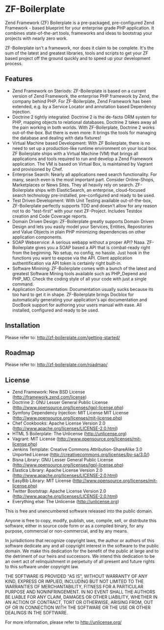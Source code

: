 ZF-Boilerplate
==============

Zend Framework (ZF) Boilerplate is a pre-packaged, pre-configured Zend Framework - based blueprint for your
enterprise grade PHP application. It combines state-of-the-art tools, frameworks and ideas to
bootstrap your projects with nearly zero work.

ZF-Boilerplate isn't a framework, nor does it claim to be complete. It's the sum of the latest and greatest libraries,
tools and scripts to get your ZF based project off the ground quickly and to speed up your development process.


Features
--------

* Zend Framework on Steriods: ZF-Boilerplate is based on a current version of Zend Framework, the enterprise PHP framework by Zend, the company behind PHP. For ZF-Boilerplate, Zend Framework has been extended, e.g. by a Service Locator and annotation based Dependency Injection. 
* Doctrine 2 tightly integrated: Doctrine 2 is the de-facto ORM system for PHP, mapping objects to relational databases. Doctrine 2 takes away all the pain working in both worlds. With ZF-Boilerplate, Doctrine 2 works out-of-the-box. But there is even more: It brings the tools for managing the database and dealing with data fixtures!
* Virtual Machine based Development: With ZF Boilerplate, there is no need to set up a production-like runtime environment on your local box. ZF Boilerplate ships with a Virtual Machine (VM) that brings all applications and tools required to run and develop a Zend Framework application. The VM is based on Virtual Box, is maintained by Vagrant and provisioned by Chef.
* Enterprise Search: Nearly all applications need search functionality. For many, search even is the most important part. Consider Online-Shops, Marketplaces or News Sites. They all heavily rely on search. ZF-Boilerplate ships with ElasticSearch, an enterprise, cloud-focused search technology pre-installed, pre-configured and ready to be used.
* Test Driven Development: With Unit Testing available out-of-the-box, ZF-Boilerplate perfectly supports TDD and doesn't allow for any reason not to do "test-first" with your next ZF-Project. Includes Testdox creation and Code Coverage reports.
* Domain Driven Design: ZF-Boilerplate greatly supports Domain Driven Design and lets you easily model your Services, Entities, Repositories and Value Objects in plain PHP minimizing dependencies on other application components.
* SOAP Webservice: A serious webapp without a proper API? Naaa. ZF-Boilerplate gives you a SOAP based a API that is combat-ready right from the beginning. No setup, no config, no hassle. Just hook in the functions you want to expose via the API. Client application authentification via API token is certainly right built-in. 
* Software Minining: ZF-Boilerplate comes with a bunch of the latest and greatest Software Mining tools available such as PHP_Depend and PHP_MD. Check the coding style of all your code with just a single command. 
* Application Documentation: Documentation usually sucks because its too hard to get it in shape. ZF-Boilerplate brings Docblox for automatically generating your application's api documentation and DocBook support for authoring your users manual with ease. All installed, configured and ready to be used. 


Installation
------------

Please refer to: http://zf-boilerplate.com/getting-started/


Roadmap
-------

Please refer to: http://zf-boilerplate.com/roadmap/


License
-------
* Zend Framework: New BSD License (http://framework.zend.com/license)
* Doctrine 2: GNU Lesser General Public License (http://www.opensource.org/licenses/lgpl-license.php)
* Symfony Dependency Injection: MIT License MIT License (http://www.opensource.org/licenses/mit-license.php)
* Chef Cookbooks: Apache License Version 2.0 (http://www.apache.org/licenses/LICENSE-2.0.html)
* HTML 5 Boilerplate: The Unlicense (http://unlicense.org)
* Vagrant: MIT License (http://www.opensource.org/licenses/mit-license.php)
* Jenkins Template: Creative Commons Attribution-ShareAlike 3.0 Unported License (http://creativecommons.org/licenses/by-sa/3.0/)
* Bisna Library: GNU Lesser General Public License (http://www.opensource.org/licenses/lgpl-license.php)
* Elastica Library: Apache License Version 2.0 (http://www.apache.org/licenses/LICENSE-2.0.html)
* EasyBib Library: MIT License (http://www.opensource.org/licenses/mit-license.php)
* Twitter Bootstrap: Apache License Version 2.0 (http://www.apache.org/licenses/LICENSE-2.0.html)
* Everything else: The Unlicense (http://unlicense.org)


This is free and unencumbered software released into the public domain.

Anyone is free to copy, modify, publish, use, compile, sell, or
distribute this software, either in source code form or as a compiled
binary, for any purpose, commercial or non-commercial, and by any
means.

In jurisdictions that recognize copyright laws, the author or authors
of this software dedicate any and all copyright interest in the
software to the public domain. We make this dedication for the benefit
of the public at large and to the detriment of our heirs and
successors. We intend this dedication to be an overt act of
relinquishment in perpetuity of all present and future rights to this
software under copyright law.

THE SOFTWARE IS PROVIDED "AS IS", WITHOUT WARRANTY OF ANY KIND,
EXPRESS OR IMPLIED, INCLUDING BUT NOT LIMITED TO THE WARRANTIES OF
MERCHANTABILITY, FITNESS FOR A PARTICULAR PURPOSE AND NONINFRINGEMENT.
IN NO EVENT SHALL THE AUTHORS BE LIABLE FOR ANY CLAIM, DAMAGES OR
OTHER LIABILITY, WHETHER IN AN ACTION OF CONTRACT, TORT OR OTHERWISE,
ARISING FROM, OUT OF OR IN CONNECTION WITH THE SOFTWARE OR THE USE OR
OTHER DEALINGS IN THE SOFTWARE.

For more information, please refer to <http://unlicense.org/>


